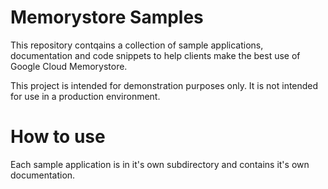 # Memorystore Samples
This repository contqains a collection of sample applications, documentation and code snippets to help clients make the best use of Google Cloud Memorystore.

This project is intended for demonstration purposes only. It is not
intended for use in a production environment.

# How to use
Each sample application is in it's own subdirectory and contains it's own documentation.

